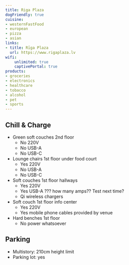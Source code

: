 ```yaml
---
title: Riga Plaza
dogFriendly: true
cuisine:
- westernFastFood
- european
- pizza
- asian
links:
- title: Rīga Plaza
  url: https://www.rigaplaza.lv
wifi:
    unlimited: true
    captivePortal: true
products:
- groceries
- electronics
- healthcare
- tobacco
- alcohol
- pet
- sports
---
```


## Chill & Charge
- Green soft couches 2nd floor
    - No 220V
    - No USB-A
    - No USB-C
- Lounge chairs 1st floor under food court
    - Yes 220V
    - No USB-A
    - No USB-C
- Soft couches 1st floor hallways
    - Yes 220V
    - Yes USB-A ??? how many amps?? Test next time?
    - Qi wireless chargers
- Soft couch 1st floor info center
    - Yes 220V
    - Yes mobile phone cables provided by venue
- Hard benches 1st floor
    - No power whatsoever

## Parking
- Multistory: 210cm height limit
- Parking lot: yes

